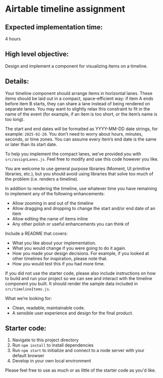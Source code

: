 # Airtable timeline assignment

## Expected implementation time:

4 hours

## High level objective:

Design and implement a component for visualizing items on a timeline.

## Details:

Your timeline component should arrange items in horizontal lanes. These items should be laid out in a compact, space-efficient way: if item A ends before item B starts, they can share a lane instead of being rendered on separate lanes. You may want to slightly relax this constraint to fit in the name of the event (for example, if an item is too short, or the item’s name is too long).

The start and end dates will be formatted as YYYY-MM-DD date strings, for example: `2025-02-20`. You don’t need to worry about hours, minutes, seconds, or time zones. You can assume every item’s end date is the same or later than its start date.

To help you implement the compact lanes, we’ve provided you with `src/assignLanes.js`. Feel free to modify and use this code however you like.

You are welcome to use general purpose libraries (Moment, UI primitive libraries, etc.), but you should avoid using libraries that solve too much of the problem (i.e. renders a timeline).

In addition to rendering the timeline, use whatever time you have remaining to implement any of the following enhancements:

- Allow zooming in and out of the timeline
- Allow dragging and dropping to change the start and/or end date of an item
- Allow editing the name of items inline
- Any other polish or useful enhancements you can think of

Include a README that covers:

- What you like about your implementation.
- What you would change if you were going to do it again.
- How you made your design decisions. For example, if you looked at other timelines for inspiration, please note that.
- How you would test this if you had more time.

If you did not use the starter code, please also include instructions on how to build and run your project so we can see and interact with the timeline component you built. It should render the sample data included in `src/timelineItems.js`.

What we’re looking for:

- Clean, readable, maintainable code.
- A sensible user experience and design for the final product.

## Starter code:

1. Navigate to this project directory
2. Run `npm install` to install dependencies
3. Run `npm start` to initialize and connect to a node server with your default browser
4. Develop in your own local environment

Please feel free to use as much or as little of the starter code as you'd like.